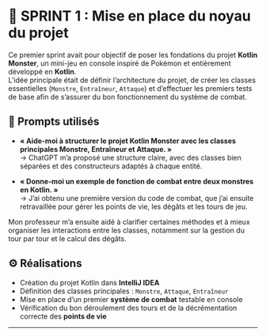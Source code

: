 # 🧱 SPRINT 1 : Mise en place du noyau du projet

Ce premier sprint avait pour objectif de poser les fondations du projet **Kotlin Monster**, un mini-jeu en console inspiré de Pokémon et entièrement développé en **Kotlin**.  
L’idée principale était de définir l’architecture du projet, de créer les classes essentielles (`Monstre`, `Entraîneur`, `Attaque`) et d’effectuer les premiers tests de base afin de s’assurer du bon fonctionnement du système de combat.

## 📘 Prompts utilisés

- **« Aide-moi à structurer le projet Kotlin Monster avec les classes principales Monstre, Entraîneur et Attaque. »**  
  → ChatGPT m’a proposé une structure claire, avec des classes bien séparées et des constructeurs adaptés à chaque entité.

- **« Donne-moi un exemple de fonction de combat entre deux monstres en Kotlin. »**  
  → J’ai obtenu une première version du code de combat, que j’ai ensuite retravaillée pour gérer les points de vie, les dégâts et les tours de jeu.

Mon professeur m’a ensuite aidé à clarifier certaines méthodes et à mieux organiser les interactions entre les classes, notamment sur la gestion du tour par tour et le calcul des dégâts.

## ⚙️ Réalisations

- Création du projet Kotlin dans **IntelliJ IDEA**  
- Définition des classes principales : `Monstre`, `Attaque`, `Entraîneur`  
- Mise en place d’un premier **système de combat** testable en console  
- Vérification du bon déroulement des tours et de la décrémentation correcte des **points de vie**

---

